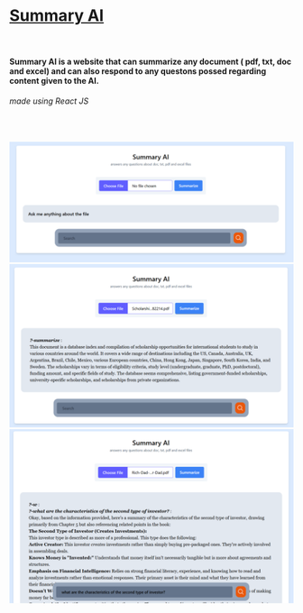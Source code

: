 # [Summary AI](https://summary-ai-one.vercel.app/) #
<br>

#### Summary AI is a website that can summarize any document ( pdf, txt, doc and excel) and can also respond to any questons possed regarding content given to the AI. ####
###### *made using React JS* ######
<br>

![HomePage](https://github.com/v1mbi/summary_ai/blob/4e71c018a7439516651242aad81cc13d537b2119/ReadMe%20Images/home.png)
![SummarizePage](https://github.com/v1mbi/summary_ai/blob/4e71c018a7439516651242aad81cc13d537b2119/ReadMe%20Images/summarize.png)
![QuestionPage](https://github.com/v1mbi/summary_ai/blob/4e71c018a7439516651242aad81cc13d537b2119/ReadMe%20Images/question.png)
